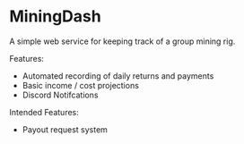 # MiningDash
A simple web service for keeping track of a group mining rig.

Features:
- Automated recording of daily returns and payments
- Basic income / cost projections
- Discord Notifcations

Intended Features:
- Payout request system




